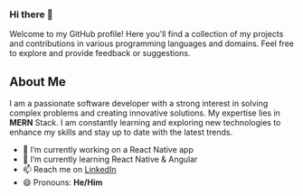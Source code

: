 ### Hi there 👋

Welcome to my GitHub profile! Here you'll find a collection of my projects and contributions in various programming languages and domains. Feel free to explore and provide feedback or suggestions.

## About Me

I am a passionate software developer with a strong interest in solving complex problems and creating innovative solutions. My expertise lies in **MERN** Stack. I am constantly learning and exploring new technologies to enhance my skills and stay up to date with the latest trends.

- 🔭 I’m currently working on a React Native app
- 🌱 I’m currently learning React Native & Angular
- 📫 Reach me on [LinkedIn](https://www.linkedin.com/in/rohit-reddy-4b9192191/)
- 😄 Pronouns: **He/Him**
